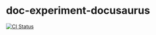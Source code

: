 # doc-experiment-docusaurus

[![CI Status](https://github.com/mbarbin/doc-experiment-docusaurus/workflows/ci/badge.svg)](https://github.com/mbarbin/doc-experiment-docusaurus/actions/workflows/ci.yml)
